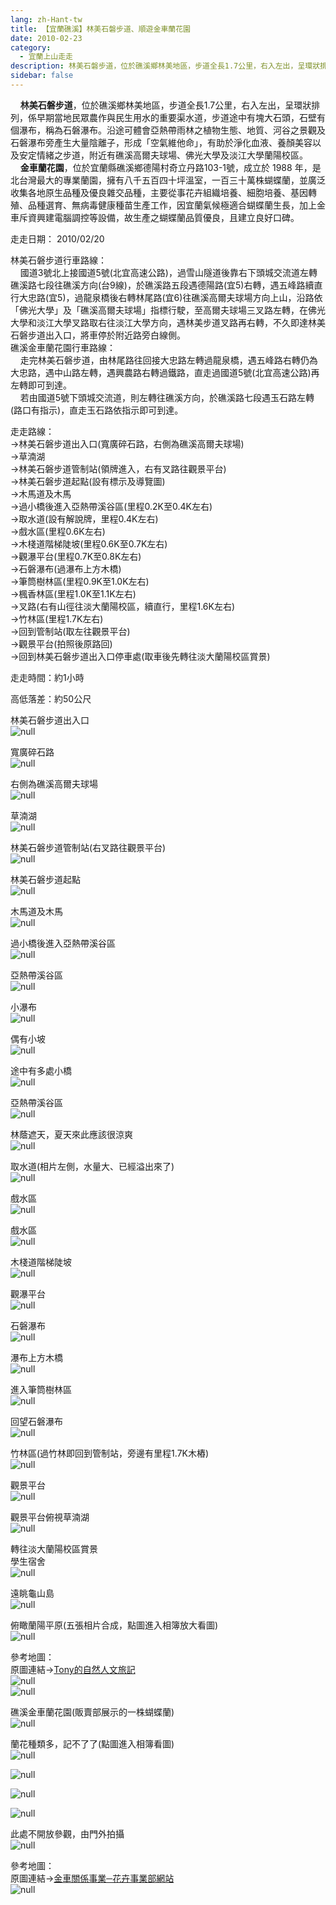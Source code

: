 ```yaml
---
lang: zh-Hant-tw
title: 【宜蘭礁溪】林美石磐步道、順遊金車蘭花園
date: 2010-02-23
category: 
  - 宜蘭上山走走
description: 林美石磐步道，位於礁溪鄉林美地區，步道全長1.7公里，右入左出，呈環狀排列，係早期當地民眾農作與民生用水的重要渠水道，步道途中有塊大石頭，石壁有個瀑布，稱為石磐瀑布。沿途可體會亞熱帶雨林之植物生態、地質、河谷之景觀及石磐瀑布旁產生大量陰離子，形成「空氣維他命」，有助於淨化血液、養顏美容以及安定情緒之步道，附近有礁溪高爾夫球場、佛光大學及淡江大學蘭陽校區。 金車蘭花園，位於宜蘭縣礁溪鄉德陽村奇立丹路103-1號，成立於 1988 年，是北台灣最大的專業蘭園，擁有八千五百四十坪溫室，一百三十萬株蝴蝶蘭，並廣泛收集各地原生品種及優良雜交品種，主要從事花卉組織培養、細胞培養、基因轉殖、品種選育、無病毒健康種苗生產工作，因宜蘭氣候極適合蝴蝶蘭生長，加上金車斥資興建電腦調控等設備，故生產之蝴蝶蘭品質優良，且建立良好口碑。
sidebar: false
---
```


    **林美石磐步道**，位於礁溪鄉林美地區，步道全長1.7公里，右入左出，呈環狀排列，係早期當地民眾農作與民生用水的重要渠水道，步道途中有塊大石頭，石壁有個瀑布，稱為石磐瀑布。沿途可體會亞熱帶雨林之植物生態、地質、河谷之景觀及石磐瀑布旁產生大量陰離子，形成「空氣維他命」，有助於淨化血液、養顏美容以及安定情緒之步道，附近有礁溪高爾夫球場、佛光大學及淡江大學蘭陽校區。  
    **金車蘭花園**，位於宜蘭縣礁溪鄉德陽村奇立丹路103-1號，成立於 1988 年，是北台灣最大的專業蘭園，擁有八千五百四十坪溫室，一百三十萬株蝴蝶蘭，並廣泛收集各地原生品種及優良雜交品種，主要從事花卉組織培養、細胞培養、基因轉殖、品種選育、無病毒健康種苗生產工作，因宜蘭氣候極適合蝴蝶蘭生長，加上金車斥資興建電腦調控等設備，故生產之蝴蝶蘭品質優良，且建立良好口碑。

走走日期： 2010/02/20

林美石磐步道行車路線：  
    國道3號北上接國道5號(北宜高速公路)，過雪山隧道後靠右下頭城交流道左轉礁溪路七段往礁溪方向(台9線)，於礁溪路五段遇德陽路(宜5)右轉，遇五峰路續直行大忠路(宜5)，過龍泉橋後右轉林尾路(宜6)往礁溪高爾夫球場方向上山，沿路依「佛光大學」及「礁溪高爾夫球場」指標行駛，至高爾夫球場三叉路左轉，在佛光大學和淡江大學叉路取右往淡江大學方向，遇林美步道叉路再右轉，不久即達林美石磐步道出入口，將車停於附近路旁白線側。  
礁溪金車蘭花園行車路線：  
    走完林美石磐步道，由林尾路往回接大忠路左轉過龍泉橋，遇五峰路右轉仍為大忠路，遇中山路左轉，遇興農路右轉過鐵路，直走過國道5號(北宜高速公路)再左轉即可到達。  
    若由國道5號下頭城交流道，則左轉往礁溪方向，於礁溪路七段遇玉石路左轉(路口有指示)，直走玉石路依指示即可到達。

走走路線：  
→林美石磐步道出入口(寬廣碎石路，右側為礁溪高爾夫球場)  
→草湳湖  
→林美石磐步道管制站(領牌進入，右有叉路往觀景平台)  
→林美石磐步道起點(設有標示及導覽圖)  
→木馬道及木馬  
→過小橋後進入亞熱帶溪谷區(里程0.2K至0.4K左右)  
→取水道(設有解說牌，里程0.4K左右)  
→戲水區(里程0.6K左右)  
→木棧道階梯陡坡(里程0.6K至0.7K左右)  
→觀瀑平台(里程0.7K至0.8K左右)  
→石磐瀑布(過瀑布上方木橋)  
→筆筒樹林區(里程0.9K至1.0K左右)  
→楓香林區(里程1.0K至1.1K左右)  
→叉路(右有山徑往淡大蘭陽校區，續直行，里程1.6K左右)  
→竹林區(里程1.7K左右)  
→回到管制站(取左往觀景平台)  
→觀景平台(拍照後原路回)  
→回到林美石磐步道出入口停車處(取車後先轉往淡大蘭陽校區賞景)

走走時間：約1小時

高低落差：約50公尺

林美石磐步道出入口  
![null](image/146334820_l.jpg)

寬廣碎石路  
![null](image/146334825_l.jpg)

右側為礁溪高爾夫球場  
![null](image/146334829_l.jpg)

草湳湖  
![null](image/146334889_l.jpg)

林美石磐步道管制站(右叉路往觀景平台)  
![null](image/146334919_l.jpg)

林美石磐步道起點  
![null](image/146334929_l.jpg)

木馬道及木馬  
![null](image/146334932_l.jpg)

過小橋後進入亞熱帶溪谷區  
![null](image/146334936_l.jpg)

亞熱帶溪谷區  
![null](image/146334988_l.jpg)

小瀑布  
![null](image/146334994_l.jpg)

偶有小坡  
![null](image/146335001_l.jpg)

途中有多處小橋  
![null](image/146335041_l.jpg)

亞熱帶溪谷區  
![null](image/146335110_l.jpg)

林蔭遮天，夏天來此應該很涼爽  
![null](image/146335147_l.jpg)

取水道(相片左側，水量大、已經溢出來了)  
![null](image/146335150_l.jpg)

戲水區  
![null](image/146335195_l.jpg)

戲水區  
![null](image/146335201_l.jpg)

木棧道階梯陡坡  
![null](image/146335206_l.jpg)

觀瀑平台  
![null](image/146335213_l.jpg)

石磐瀑布  
![null](image/146335230_l.jpg)

瀑布上方木橋  
![null](image/146335233_l.jpg)

進入筆筒樹林區  
![null](image/146335266_l.jpg)

回望石磐瀑布  
![null](image/146335311_l.jpg)

竹林區(過竹林即回到管制站，旁邊有里程1.7K木樁)  
![null](image/146335317_l.jpg)

觀景平台  
![null](image/146335322_l.jpg)

觀景平台俯視草湳湖  
![null](image/146335330_l.jpg)

轉往淡大蘭陽校區賞景  
學生宿舍  
![null](image/146335339_l.jpg)

遠眺龜山島  
![null](image/146335336_l.jpg)

俯瞰蘭陽平原(五張相片合成，點圖進入相簿放大看圖)  
![null](image/146335569_l.jpg)

參考地圖：  
原圖連結→[Tony的自然人文旅記](http://www.tonyhuang39.com/tony0408/tony0408.html)  
![null](image/146335595_l.jpg)  
![null](image/146335593_l.jpg)

礁溪金車蘭花園(販賣部展示的一株蝴蝶蘭)  
![null](image/146334574_l.jpg)

蘭花種類多，記不了了(點圖進入相簿看圖)  
![null](image/146434667_l.jpg)

  
![null](image/146434670_l.jpg)

  
![null](image/146434672_l.jpg)

  
![null](image/146434681_l.jpg)

此處不開放參觀，由門外拍攝  
![null](image/146434663_l.jpg)

參考地圖：  
原圖連結→[金車關係事業─花卉事業部網站](http://www.kingcar.com.tw/tw/expand/default02.aspx)  
![null](image/146334589_l.jpg)